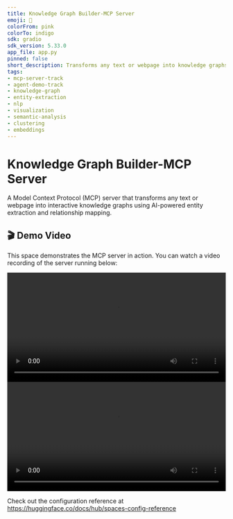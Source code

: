 ```yaml
---
title: Knowledge Graph Builder-MCP Server
emoji: 🦀
colorFrom: pink
colorTo: indigo
sdk: gradio
sdk_version: 5.33.0
app_file: app.py
pinned: false
short_description: Transforms any text or webpage into knowledge graphs
tags:
- mcp-server-track
- agent-demo-track
- knowledge-graph
- entity-extraction
- nlp
- visualization
- semantic-analysis
- clustering
- embeddings
---
```

# Knowledge Graph Builder-MCP Server
A Model Context Protocol (MCP) server that transforms any text or webpage into interactive knowledge graphs using AI-powered entity extraction and relationship mapping.

## 🎬 Demo Video

This space demonstrates the MCP server in action. You can watch a video recording of the server running below:

<video controls src="https://huggingface.co/spaces/Agents-MCP-Hackathon/KGB-mcp/resolve/main/Screen%20Recording%202025-06-05%20at%2023.29.31.mov" style="width: 100%; max-width: 100%; height: auto;">
</video>


<video controls src="https://huggingface.co/spaces/Agents-MCP-Hackathon/KGB-mcp/resolve/main/Screen%20Recording%202025-06-05%20at%2023.30.44.mov" style="width: 100%; max-width: 100%; height: auto;">
</video>

Check out the configuration reference at https://huggingface.co/docs/hub/spaces-config-reference